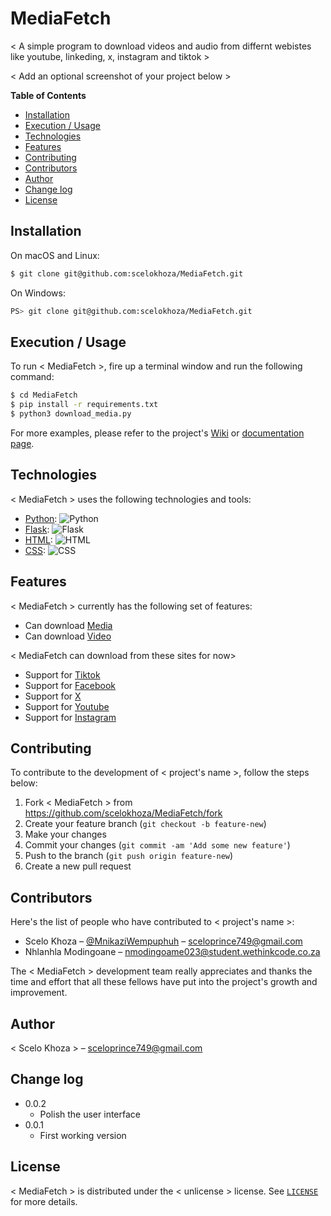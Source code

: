 # MediaFetch

< A simple program to download videos and audio from differnt webistes like youtube, linkeding, x, instagram and tiktok >

< Add an optional screenshot of your project below >


**Table of Contents**

- [Installation](#installation)
- [Execution / Usage](#execution--usage)
- [Technologies](#technologies)
- [Features](#features)
- [Contributing](#contributing)
- [Contributors](#contributors)
- [Author](#author)
- [Change log](#change-log)
- [License](#license)

## Installation

On macOS and Linux:

```sh
$ git clone git@github.com:scelokhoza/MediaFetch.git
```

On Windows:

```sh
PS> git clone git@github.com:scelokhoza/MediaFetch.git
```

## Execution / Usage

To run < MediaFetch >, fire up a terminal window and run the following command:

```sh
$ cd MediaFetch
$ pip install -r requirements.txt
$ python3 download_media.py
```

For more examples, please refer to the project's [Wiki](wiki) or [documentation page](docs).

## Technologies

< MediaFetch > uses the following technologies and tools:

- [Python](https://www.python.org/): ![Python](https://img.shields.io/badge/python-3670A0?style=for-the-badge&logo=python&logoColor=ffdd54)
- [Flask](https://flask.palletsprojects.com/en/3.0.x/): ![Flask](flask)
- [HTML](https://html.com/): ![HTML]()
- [CSS](https://css-tricks.com/): ![CSS]()

## Features

< MediaFetch > currently has the following set of features:

- Can download [Media]()
- Can download [Video]()

< MediaFetch can download from these sites for now>

- Support for [Tiktok]()
- Support for [Facebook]()
- Support for [X]()
- Support for [Youtube]()
- Support for [Instagram]()

## Contributing

To contribute to the development of < project's name >, follow the steps below:

1. Fork < MediaFetch > from <https://github.com/scelokhoza/MediaFetch/fork>
2. Create your feature branch (`git checkout -b feature-new`)
3. Make your changes
4. Commit your changes (`git commit -am 'Add some new feature'`)
5. Push to the branch (`git push origin feature-new`)
6. Create a new pull request

## Contributors

Here's the list of people who have contributed to < project's name >:

- Scelo Khoza – [@MnikaziWempuphuh](https://x.com/mnikaziwempuphuh) – sceloprince749@gmail.com
- Nhlanhla Modingoane – nmodingoame023@student.wethinkcode.co.za

The < MediaFetch > development team really appreciates and thanks the time and effort that all these fellows have put into the project's growth and improvement.

## Author

< Scelo Khoza > – sceloprince749@gmail.com

## Change log

- 0.0.2
    - Polish the user interface
- 0.0.1
    * First working version


## License

< MediaFetch > is distributed under the < unlicense > license. See [`LICENSE`](https://unlicense.org) for more details.
